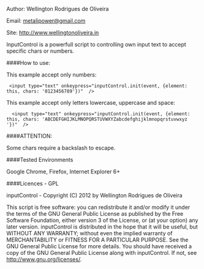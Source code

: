 Author: Wellington Rodrigues de Oliveira 

Email: metalipower@gmail.com

Site: http://www.wellingtonoliveira.in

InputControl is a powerfull script to controlling own input text to accept specific chars or numbers.

####How to use:

This example accept only numbers:

     <input type="text" onkeypress="inputControl.init(event, {element: this, chars: '0123456789'})"  />

This example accept only letters lowercase, uppercase and space:

      <input type="text" onkeypress="inputControl.init(event, {element: this, chars: 'ABCDEFGHIJKLMNOPQRSTUVWXYZabcdefghijklmnopqrstuvwxyz '})"  />

####ATTENTION: 

Some chars require a backslash to escape.


####Tested Environments

Google Chrome, Firefox, Internet Explorer 6+

####Licences - GPL

inputControl - Copyright (C) 2012 by Wellington Rodrigues de Oliveira


This script is free software: you can redistribute it and/or modify it under the terms of the GNU General Public License as published by the Free Software Foundation, either version 3 of the License, or (at your option) any later version.
inputControl is distributed in the hope that it will be useful, but WITHOUT ANY WARRANTY; without even the implied warranty of MERCHANTABILITY or FITNESS FOR A PARTICULAR PURPOSE. See the GNU General Public License for more details.
You should have received a copy of the GNU General Public License along with inputControl. If not, see http://www.gnu.org/licenses/.

